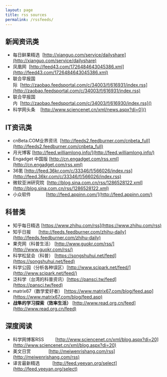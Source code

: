 ```yaml
---
layout: page
title: rss sources
permalink: /rssfeeds/
---
```


## 新闻资讯类
* 每日鲜果精选  [http://xianguo.com/service/dailyshare](http://xianguo.com/service/dailyshare)
* 凤凰网        [http://feed43.com/1726484643045386.xml](http://feed43.com/1726484643045386.xml)
* 联合早报国际  [http://zaobao.feedsportal.com/c/34003/f/616931/index.rss](http://zaobao.feedsportal.com/c/34003/f/616931/index.rss)
* 联合早报国内  [http://zaobao.feedsportal.com/c/34003/f/616930/index.rss]()
* 科学网头条    [http://www.sciencenet.cn/xml/news.aspx?di=0]()

## IT资讯类
* cnBeta.COM业界资讯  [http://feeds2.feedburner.com/cnbeta_full](http://feeds2.feedburner.com/cnbeta_full)
* 月光博客            [http://feed.williamlong.info/](http://feed.williamlong.info/)
* Engadget 中国版     [http://cn.engadget.com/rss.xml](http://cn.engadget.com/rss.xml)
* 36氪                [http://feed.36kr.com/c/33346/f/566026/index.rss](http://feed.36kr.com/c/33346/f/566026/index.rss)
* 微软亚洲研究院      [http://blog.sina.com.cn/rss/1286528122.xml](http://blog.sina.com.cn/rss/1286528122.xml)
* 小众软件            [http://feed.appinn.com/](http://feed.appinn.com/)

## 科普类
* 知乎每日精选           [https://www.zhihu.com/rss](https://www.zhihu.com/rss)
* 知乎日报                [http://feeds.feedburner.com/zhihu-daily](http://feeds.feedburner.com/zhihu-daily)
* 果壳网（科普生活）   [http://www.guokr.com/rss/](http://www.guokr.com/rss/)
* 科学松鼠会（科普）   [https://songshuhui.net/feed](https://songshuhui.net/feed)
* 科学公园（分析各种误区）[http://www.scipark.net/feed/](http://www.scipark.net/feed/)
* 泛科学（台湾的科普资讯）[https://pansci.tw/feed](https://pansci.tw/feed)
* matrix67（数学爱好者） [https://www.matrix67.com/blog/feed.asp](https://www.matrix67.com/blog/feed.asp)
* **战隼的学习探索（效率生活）** [http://www.read.org.cn/feed](http://www.read.org.cn/feed)

## 深度阅读
* 科学网博客RSS         [http://www.sciencenet.cn/xml/blog.aspx?di=20](http://www.sciencenet.cn/xml/blog.aspx?di=20)
* 美文日赏              [http://meiwenrishang.com/rss](http://meiwenrishang.com/rss)
* 译言最新精选          [http://feed.yeeyan.org/select](http://feed.yeeyan.org/select)

